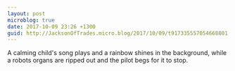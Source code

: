 ```yaml
---
layout: post
microblog: true
date: 2017-10-09 23:26 +1300
guid: http://JacksonOfTrades.micro.blog/2017/10/09/t917335557054668801.html
---
```

A calming child's song plays and a rainbow shines in the background, while a robots organs are ripped out and the pilot begs for it to stop.
